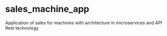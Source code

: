 # sales_machine_app
Application of sales for machines with architecture in microservices and API Rest technology
